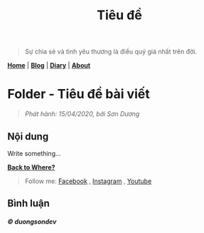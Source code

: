 ﻿---
title: "Tiêu đề"
description: "Mô tả"
---

>Sự chia sẻ và tình yêu thương là điều quý giá nhất trên đời.

[__Home__][home] | [__Blog__][blog] | [__Diary__][diary] | [__About__][about]


[comment]: (Begin)
# Folder - Tiêu đề bài viết

>_Phát hành: 15/04/2020, bởi Sơn Dương_

## Nội dung

Write something...

[comment]: (End)

[__Back to Where?__](https://duongvanson.github.io "Trở lại đâu đấy???")

> Follow me: [Facebook][fb] , [Instagram][ins] , [Youtube][yt]

## Bình luận

<div id="fb-root"></div>
<script async defer crossorigin="anonymous" src="https://connect.facebook.net/vi_VN/sdk.js#xfbml=1&version=v6.0"></script>
<div class="fb-comments" data-href="https://duongvanson.github.io/test" data-width="500" data-numposts="10"></div>


###### __&copy; duongsondev__

[home]: https://duongvanson.github.io "Home"
[blog]: https://duongvanson.github.io/blog "Blog"
[diary]: https://duongvanson.github.io/diary "Diary"
[about]: https://duongvanson.github.io/about "About"
[fb]: https://www.facebook.com/duongson3198 "Facebook"
[ins]: https://www.instagram.com/duongson98/ "Instagram"
[yt]: https://www.youtube.com/channel/UCu382PQhF-gds6lzmYQgYPQ "Youtube"